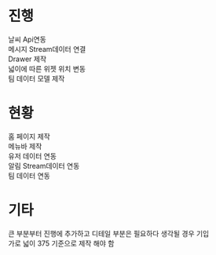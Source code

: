 # 진행  

날씨 Api연동  
메시지 Stream데이터 연결  
Drawer 제작  
넓이에 따른 위젯 위치 변동  
팀 데이터 모델 제작  

# 현황  

홈 페이지 제작  
메뉴바 제작  
유저 데이터 연동  
알림 Stream데이터 연동  
팀 데이터 연동  

# 기타  

큰 부분부터 진행에 추가하고 디테일 부분은 필요하다 생각될 경우 기입  
가로 넓이 375 기준으로 제작 해야 함  